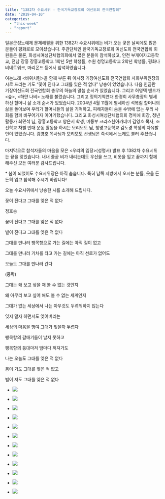```yaml
---
title: "1382차 수요시위 - 한국기독교장로회 여신도회 전국연합회"
date: "2019-04-10"
categories: 
  - "this-week"
  - "report"
---
```


일본군성노예제 문제해결을 위한 1382차 수요시위에는 비가 오는 궂은 날씨에도 많은 분들이 평화로로 모이셨습니다. 주관단체인 한국기독교장로회 여신도회 전국연합회 회원들은 물론, 화성시여성단체협의회에서 많은 분들이 참석하셨고, 인천 부개여자고등학교, 전남 장흥 장흥고등학교 1학년 5반 학생들, 수원 청명고등학교 2학년 학생들, 평화나비네트워크, 마리몬드 등에서 참석하였습니다.

여는노래 <바위처럼>을 함께 부른 뒤 이시정 기장여신도회 전국연합회 사회부위원장의 시로 드리는 기도 “꽃이 진다고 그대를 잊은 적 없다” 낭송이 있었습니다. 다음 인금란 기장여신도회 전국연합회 총무의 하늘의 말씀 순서가 있었습니다. 그리고 허영택 밴드가 <숲>, <하얀 나비> 노래를 불렀습니다. 그리고 정의기억연대 한경희 사무총장의 별세하신 할머니 삶 소개 순서가 있었습니다. 2004년 4월 11월에 별세하신 석복림 할머니의 삶을 돌아보며 우리가 할머니들의 삶을 기억하고, 피해자들이 숨을 수밖에 없는 우리 사회를 함께 바꾸어가자 이야기했습니다. 그리고 화성시여성단체협의회 정미애 회장, 청년활동가 최민석 님, 장흥고등학교 양은서 학생, 미동부 크리스찬아카데미 김영호 목사, 조선학교 차별 반대 운동 활동을 하시는 모리모토 님, 청명고등학교 김도경 학생의 자유발언이 있었습니다. 김영호 목사님과 모리모토 선생님은 즉석에서 노래도 불러 주셨습니다.

마지막으로 참석자들의 마음을 모은 <우리의 입장>(성명서) 발표 후 1382차 수요시위는 끝을 맺었습니다. 내내 줄곧 비가 내리는데도 우산을 쓰고, 비옷을 입고 끝까지 함께해주신 모든 여러분 감사드립니다.

\* 봄이 되었어도 수요시위장은 아직 춥습니다. 특히 남쪽 지방에서 오시는 분들, 옷을 든든히 입고 참석해 주시기 바랍니다!

오늘 수요시위에서 낭송한 시를 소개해 드립니다.

꽃이 진다고 그대를 잊은 적 없다

정호승

꽃이 진다고 그대를 잊은 적 없다

별이 진다고 그대를 잊은 적 없다

그대를 만나러 팽목항으로 가는 길에는 아직 길이 없고

그대를 만나러 기차를 타고 가는 길에는 아직 선로가 없어도

오늘도 그대를 만나러 간다

(중략)

그대는 왜 보고 싶을 때 볼 수 없는 것인지

왜 아무리 보고 싶어 해도 볼 수 없는 세계인지

그대가 없는 세상에서 나는 아무것도 두려워하지 않는다

잊지 말자 하면서도 잊어버리는

세상의 마음을 행여 그대가 잊을까 두렵다

팽목항의 갈매기들이 날지 못하고

팽목항의 등대마저 밤마다 꺼져가도

나는 오늘도 그대를 잊은 적 없다

봄이 가도 그대를 잊은 적 없고

별이 져도 그대를 잊은 적 없다

- ![](https://womenandwar.net/kr/wp-content/uploads/2019/04/IMGP6080-1024x680.jpg)
    
- ![](https://womenandwar.net/kr/wp-content/uploads/2019/04/IMGP6084-1024x680.jpg)
    
- ![](https://womenandwar.net/kr/wp-content/uploads/2019/04/IMGP6087-1024x680.jpg)
    
- ![](https://womenandwar.net/kr/wp-content/uploads/2019/04/IMGP6092-1024x680.jpg)
    
- ![](https://womenandwar.net/kr/wp-content/uploads/2019/04/IMGP6099-1024x680.jpg)
    
- ![](https://womenandwar.net/kr/wp-content/uploads/2019/04/IMGP6108-1024x680.jpg)
    
- ![](https://womenandwar.net/kr/wp-content/uploads/2019/04/IMGP6111-1024x680.jpg)
    
- ![](https://womenandwar.net/kr/wp-content/uploads/2019/04/IMGP6112-1024x680.jpg)
    
- ![](https://womenandwar.net/kr/wp-content/uploads/2019/04/IMGP6115-1024x680.jpg)
    
- ![](https://womenandwar.net/kr/wp-content/uploads/2019/04/IMGP6124-1024x680.jpg)
    
- ![](https://womenandwar.net/kr/wp-content/uploads/2019/04/IMGP6128-1024x680.jpg)
    
- ![](https://womenandwar.net/kr/wp-content/uploads/2019/04/IMGP6131-1024x680.jpg)
